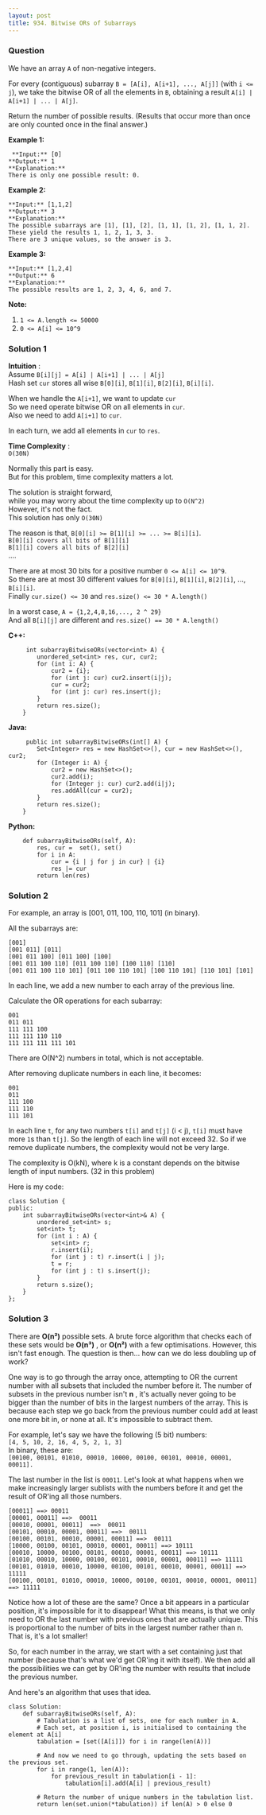 ```yaml
---
layout: post
title: 934. Bitwise ORs of Subarrays
---
```

### Question
We have an array `A` of non-negative integers.

For every (contiguous) subarray `B = [A[i], A[i+1], ..., A[j]]` (with `i <=
j`), we take the bitwise OR of all the elements in `B`, obtaining a result
`A[i] | A[i+1] | ... | A[j]`.

Return the number of possible results.  (Results that occur more than once are
only counted once in the final answer.)



 **Example 1:**

    
    
     **Input:** [0]
    **Output:** 1
    **Explanation:**
    There is only one possible result: 0.
    

**Example 2:**

    
    
    **Input:** [1,1,2]
    **Output:** 3
    **Explanation:**
    The possible subarrays are [1], [1], [2], [1, 1], [1, 2], [1, 1, 2].
    These yield the results 1, 1, 2, 1, 3, 3.
    There are 3 unique values, so the answer is 3.
    

**Example 3:**

    
    
    **Input:** [1,2,4]
    **Output:** 6
    **Explanation:**
    The possible results are 1, 2, 3, 4, 6, and 7.
    



 **Note:**

  1. `1 <= A.length <= 50000`
  2. `0 <= A[i] <= 10^9`

### Solution 1
 **Intuition** :  
Assume `B[i][j] = A[i] | A[i+1] | ... | A[j]`  
Hash set `cur` stores all wise `B[0][i]`, `B[1][i]`, `B[2][i]`, `B[i][i]`.

When we handle the `A[i+1]`, we want to update `cur`  
So we need operate bitwise OR on all elements in `cur`.  
Also we need to add `A[i+1]` to `cur`.

In each turn, we add all elements in `cur` to `res`.

 **Time Complexity** :  
`O(30N)`

Normally this part is easy.  
But for this problem, time complexity matters a lot.

The solution is straight forward,  
while you may worry about the time complexity up to `O(N^2)`  
However, it's not the fact.  
This solution has only `O(30N)`

The reason is that, `B[0][i] >= B[1][i] >= ... >= B[i][i]`.  
`B[0][i] covers all bits of B[1][i]`  
`B[1][i] covers all bits of B[2][i]`  
....

There are at most 30 bits for a positive number `0 <= A[i] <= 10^9`.  
So there are at most 30 different values for `B[0][i]`, `B[1][i]`, `B[2][i]`,
..., `B[i][i]`.  
Finally `cur.size() <= 30` and `res.size() <= 30 * A.length()`

In a worst case, `A = {1,2,4,8,16,..., 2 ^ 29}`  
And all `B[i][j]` are different and `res.size() == 30 * A.length()`

 **C++:**

    
    
         int subarrayBitwiseORs(vector<int> A) {
            unordered_set<int> res, cur, cur2;
            for (int i: A) {
                cur2 = {i};
                for (int j: cur) cur2.insert(i|j);
                cur = cur2;
                for (int j: cur) res.insert(j);
            }
            return res.size();
        }
    

**Java:**

    
    
         public int subarrayBitwiseORs(int[] A) {
            Set<Integer> res = new HashSet<>(), cur = new HashSet<>(), cur2;
            for (Integer i: A) {
                cur2 = new HashSet<>();
                cur2.add(i);
                for (Integer j: cur) cur2.add(i|j);
                res.addAll(cur = cur2);
            }
            return res.size();
        }
    

**Python:**

    
    
        def subarrayBitwiseORs(self, A):
            res, cur =  set(), set()
            for i in A:
                cur = {i | j for j in cur} | {i}
                res |= cur
            return len(res)
    


### Solution 2
For example, an array is [001, 011, 100, 110, 101] (in binary).

All the subarrays are:

    
    
    [001]
    [001 011] [011]
    [001 011 100] [011 100] [100]
    [001 011 100 110] [011 100 110] [100 110] [110]
    [001 011 100 110 101] [011 100 110 101] [100 110 101] [110 101] [101]
    

In each line, we add a new number to each array of the previous line.

Calculate the OR operations for each subarray:

    
    
    001
    011 011
    111 111 100
    111 111 110 110
    111 111 111 111 101
    

There are O(N^2) numbers in total, which is not acceptable.

After removing duplicate numbers in each line, it becomes:

    
    
    001
    011
    111 100
    111 110
    111 101
    

In each line `t`, for any two numbers `t[i]` and `t[j]` (i < j), `t[i]` must
have more `1`s than `t[j]`. So the length of each line will not exceed 32. So
if we remove duplicate numbers, the complexity would not be very large.

The complexity is O(kN), where k is a constant depends on the bitwise length
of input numbers. (32 in this problem)

Here is my code:

    
    
    class Solution {
    public:
        int subarrayBitwiseORs(vector<int>& A) {
            unordered_set<int> s;
            set<int> t;
            for (int i : A) {
                set<int> r;
                r.insert(i);
                for (int j : t) r.insert(i | j);
                t = r;
                for (int j : t) s.insert(j);
            }
            return s.size();
        }
    };
    


### Solution 3
There are **O(n²)** possible sets. A brute force algorithm that checks each of
these sets would be **O(n³)** , or **O(n²)** with a few optimisations.
However, this isn't fast enough. The question is then... how can we do less
doubling up of work?

One way is to go through the array once, attempting to OR the current number
with all subsets that included the number before it. The number of subsets in
the previous number isn't **n** , it's actually never going to be bigger than
the number of bits in the largest numbers of the array. This is because each
step we go back from the previous number could add at least one more bit in,
or none at all. It's impossible to subtract them.

For example, let's say we have the following (5 bit) numbers:  
`[4, 5, 10, 2, 16, 4, 5, 2, 1, 3]`  
In binary, these are:  
`[00100, 00101, 01010, 00010, 10000, 00100, 00101, 00010, 00001, 00011].`

The last number in the list is `00011`. Let's look at what happens when we
make increasingly larger sublists with the numbers before it and get the
result of OR'ing all those numbers.

    
    
    [00011] ==> 00011
    [00001, 00011] ==>  00011
    [00010, 00001, 00011]  ==>  00011
    [00101, 00010, 00001, 00011] ==>  00111
    [00100, 00101, 00010, 00001, 00011] ==>  00111
    [10000, 00100, 00101, 00010, 00001, 00011] ==> 10111
    [00010, 10000, 00100, 00101, 00010, 00001, 00011] ==> 10111
    [01010, 00010, 10000, 00100, 00101, 00010, 00001, 00011] ==> 11111
    [00101, 01010, 00010, 10000, 00100, 00101, 00010, 00001, 00011] ==> 11111
    [00100, 00101, 01010, 00010, 10000, 00100, 00101, 00010, 00001, 00011] ==> 11111
    

Notice how a lot of these are the same? Once a bit appears in a particular
position, it's impossible for it to disappear! What this means, is that we
only need to OR the last number with previous ones that are actually unique.
This is proportional to the number of bits in the largest number rather than
n. That is, it's a lot smaller!

So, for each number in the array, we start with a set containing just that
number (because that's what we'd get OR'ing it with itself). We then add all
the possibilities we can get by OR'ing the number with results that include
the previous number.

And here's an algorithm that uses that idea.

    
    
    class Solution:
        def subarrayBitwiseORs(self, A):
            # Tabulation is a list of sets, one for each number in A. 
            # Each set, at position i, is initialised to containing the element at A[i]
            tabulation = [set([A[i]]) for i in range(len(A))]
            
            # And now we need to go through, updating the sets based on the previous set.
            for i in range(1, len(A)):
                for previous_result in tabulation[i - 1]: 
                    tabulation[i].add(A[i] | previous_result)  
            
            # Return the number of unique numbers in the tabulation list.
            return len(set.union(*tabulation)) if len(A) > 0 else 0
    



